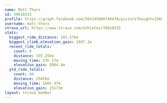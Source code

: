 ```yaml
---
name: Matt Thorx
id: 39610315
profile: https://graph.facebook.com/564195000748478/picture?height=256&width=256
username: matt-thorx
strava_url: https://www.strava.com/athletes/39610315
stats:
  biggest_ride_distance: 203.57km
  biggest_climb_elevation_gain: 1987.1m
  recent_ride_totals:
    count: 8
    distance: 335.25km
    moving_time: 23h 27m
    elevation_gain: 5064.4m
  ytd_ride_totals:
    count: 94
    distance: 2545km
    moving_time: 166h 47m
    elevation_gain: 25173m
layout: strava_member
--- 
```

